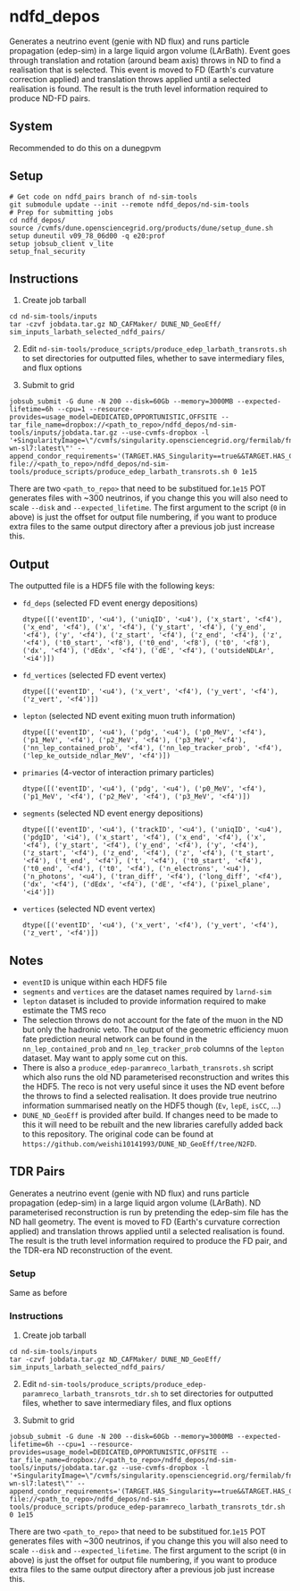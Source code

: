 # ndfd_depos

Generates a neutrino event (genie with ND flux) and runs particle propagation (edep-sim) in a large liquid argon volume (LArBath). Event goes through translation and rotation (around beam axis) throws in ND to find a realisation that is selected. This event is moved to FD (Earth's curvature correction applied) and translation throws applied until a selected realisation is found. The result is the truth level information required to produce ND-FD pairs.

## System

Recommended to do this on a dunegpvm

## Setup

```
# Get code on ndfd_pairs branch of nd-sim-tools
git submodule update --init --remote ndfd_depos/nd-sim-tools
# Prep for submitting jobs
cd ndfd_depos/
source /cvmfs/dune.opensciencegrid.org/products/dune/setup_dune.sh
setup duneutil v09_78_06d00 -q e20:prof
setup jobsub_client v_lite
setup_fnal_security
```

## Instructions

1. Create job tarball
  ```
  cd nd-sim-tools/inputs
  tar -czvf jobdata.tar.gz ND_CAFMaker/ DUNE_ND_GeoEff/ sim_inputs_larbath_selected_ndfd_pairs/
  ```

2. Edit `nd-sim-tools/produce_scripts/produce_edep_larbath_transrots.sh` to set directories for
   outputted files, whether to save intermediary files, and flux options

3. Submit to grid
  ```
  jobsub_submit -G dune -N 200 --disk=60Gb --memory=3000MB --expected-lifetime=6h --cpu=1 --resource-provides=usage_model=DEDICATED,OPPORTUNISTIC,OFFSITE --tar_file_name=dropbox://<path_to_repo>/ndfd_depos/nd-sim-tools/inputs/jobdata.tar.gz --use-cvmfs-dropbox -l '+SingularityImage=\"/cvmfs/singularity.opensciencegrid.org/fermilab/fnal-wn-sl7:latest\"' --append_condor_requirements='(TARGET.HAS_Singularity==true&&TARGET.HAS_CVMFS_dune_opensciencegrid_org==true&&TARGET.HAS_CVMFS_larsoft_opensciencegrid_org==true&&TARGET.CVMFS_dune_opensciencegrid_org_REVISION>=1105&&TARGET.HAS_CVMFS_fifeuser1_opensciencegrid_org==true&&TARGET.HAS_CVMFS_fifeuser2_opensciencegrid_org==true&&TARGET.HAS_CVMFS_fifeuser3_opensciencegrid_org==true&&TARGET.HAS_CVMFS_fifeuser4_opensciencegrid_org==true)' file://<path_to_repo>/ndfd_depos/nd-sim-tools/produce_scripts/produce_edep_larbath_transrots.sh 0 1e15
  ```
  There are two `<path_to_repo>` that need to be substitued for.`1e15` POT generates files with ~300 neutrinos, if you change this you will also need to scale `--disk` and `--expected_lifetime`. The first argument to the script (`0` in above) is just the offset for output file numbering, if you want to produce extra files to the same output directory after a previous job just increase this.

## Output

The outputted file is a HDF5 file with the following keys:

* `fd_deps` (selected FD event energy depositions)
  ```
  dtype([('eventID', '<u4'), ('uniqID', '<u4'), ('x_start', '<f4'), ('x_end', '<f4'), ('x', '<f4'), ('y_start', '<f4'), ('y_end', '<f4'), ('y', '<f4'), ('z_start', '<f4'), ('z_end', '<f4'), ('z', '<f4'), ('t0_start', '<f8'), ('t0_end', '<f8'), ('t0', '<f8'), ('dx', '<f4'), ('dEdx', '<f4'), ('dE', '<f4'), ('outsideNDLAr', '<i4')])
  ```

* `fd_vertices` (selected FD event vertex)
  ```
  dtype([('eventID', '<u4'), ('x_vert', '<f4'), ('y_vert', '<f4'), ('z_vert', '<f4')])
  ```

* `lepton` (selected ND event exiting muon truth information)
  ```
  dtype([('eventID', '<u4'), ('pdg', '<u4'), ('p0_MeV', '<f4'), ('p1_MeV', '<f4'), ('p2_MeV', '<f4'), ('p3_MeV', '<f4'), ('nn_lep_contained_prob', '<f4'), ('nn_lep_tracker_prob', '<f4'), ('lep_ke_outside_ndlar_MeV', '<f4')])
  ```

* `primaries` (4-vector of interaction primary particles)
  ```
  dtype([('eventID', '<u4'), ('pdg', '<u4'), ('p0_MeV', '<f4'), ('p1_MeV', '<f4'), ('p2_MeV', '<f4'), ('p3_MeV', '<f4')])
  ```

* `segments` (selected ND event energy depositions)
  ```
  dtype([('eventID', '<u4'), ('trackID', '<u4'), ('uniqID', '<u4'), ('pdgID', '<i4'), ('x_start', '<f4'), ('x_end', '<f4'), ('x', '<f4'), ('y_start', '<f4'), ('y_end', '<f4'), ('y', '<f4'), ('z_start', '<f4'), ('z_end', '<f4'), ('z', '<f4'), ('t_start', '<f4'), ('t_end', '<f4'), ('t', '<f4'), ('t0_start', '<f4'), ('t0_end', '<f4'), ('t0', '<f4'), ('n_electrons', '<u4'), ('n_photons', '<u4'), ('tran_diff', '<f4'), ('long_diff', '<f4'), ('dx', '<f4'), ('dEdx', '<f4'), ('dE', '<f4'), ('pixel_plane', '<i4')])
  ```

* `vertices` (selected ND event vertex)
  ```
  dtype([('eventID', '<u4'), ('x_vert', '<f4'), ('y_vert', '<f4'), ('z_vert', '<f4')])
  ```

## Notes

* `eventID` is unique within each HDF5 file
* `segments` and `vertices` are the dataset names required by `larnd-sim`
* `lepton` dataset is included to provide information required to make estimate the TMS reco
* The selection throws do not account for the fate of the muon in the ND but only the hadronic veto. The output of the geometric efficiency muon fate prediction neural network can be found in the `nn_lep_contained_prob` and `nn_lep_tracker_prob` columns of the `lepton` dataset. May want to apply some cut on this.
* There is also a `produce_edep-paramreco_larbath_transrots.sh` script which also runs the old ND parameterised reconstruction and writes this the HDF5. The reco is not very useful since it uses the ND event before the throws to find a selected realisation. It does provide true neutrino information summarised neatly on the HDF5 though (`Ev`, `lepE`, `isCC`, ...)
* `DUNE_ND_GeoEff` is provided after build. If changes need to be made to this it will need to be
rebuilt and the new libraries carefully added back to this repository. The original code can be
found at `https://github.com/weishi10141993/DUNE_ND_GeoEff/tree/N2FD`.

## TDR Pairs

Generates a neutrino event (genie with ND flux) and runs particle propagation (edep-sim) in a large liquid argon volume (LArBath). ND parameterised reconstruction is run by pretending the edep-sim file has the ND hall geometry. The event is moved to FD (Earth's curvature correction applied) and translation throws applied until a selected realisation is found. The result is the truth level information required to produce the FD pair, and the TDR-era ND reconstruction of the event.

### Setup

Same as before

### Instructions

1. Create job tarball
  ```
  cd nd-sim-tools/inputs
  tar -czvf jobdata.tar.gz ND_CAFMaker/ DUNE_ND_GeoEff/ sim_inputs_larbath_selected_ndfd_pairs/
  ```

2. Edit `nd-sim-tools/produce_scripts/produce_edep-paramreco_larbath_transrots_tdr.sh` to set directories for
   outputted files, whether to save intermediary files, and flux options

3. Submit to grid
  ```
  jobsub_submit -G dune -N 200 --disk=60Gb --memory=3000MB --expected-lifetime=6h --cpu=1 --resource-provides=usage_model=DEDICATED,OPPORTUNISTIC,OFFSITE --tar_file_name=dropbox://<path_to_repo>/ndfd_depos/nd-sim-tools/inputs/jobdata.tar.gz --use-cvmfs-dropbox -l '+SingularityImage=\"/cvmfs/singularity.opensciencegrid.org/fermilab/fnal-wn-sl7:latest\"' --append_condor_requirements='(TARGET.HAS_Singularity==true&&TARGET.HAS_CVMFS_dune_opensciencegrid_org==true&&TARGET.HAS_CVMFS_larsoft_opensciencegrid_org==true&&TARGET.CVMFS_dune_opensciencegrid_org_REVISION>=1105&&TARGET.HAS_CVMFS_fifeuser1_opensciencegrid_org==true&&TARGET.HAS_CVMFS_fifeuser2_opensciencegrid_org==true&&TARGET.HAS_CVMFS_fifeuser3_opensciencegrid_org==true&&TARGET.HAS_CVMFS_fifeuser4_opensciencegrid_org==true&&TARGET.HAS_CVMFS_dune_osgstorage_org==true)' file://<path_to_repo>/ndfd_depos/nd-sim-tools/produce_scripts/produce_edep-paramreco_larbath_transrots_tdr.sh 0 1e15
  ```
  There are two `<path_to_repo>` that need to be substitued for.`1e15` POT generates files with ~300 neutrinos, if you change this you will also need to scale `--disk` and `--expected_lifetime`. The first argument to the script (`0` in above) is just the offset for output file numbering, if you want to produce extra files to the same output directory after a previous job just increase this.



